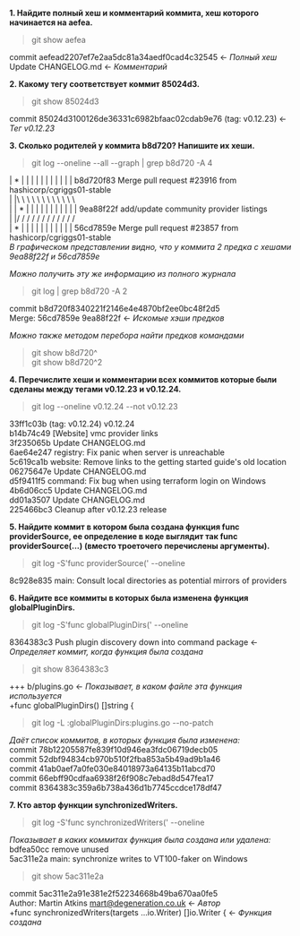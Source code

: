 **1. Найдите полный хеш и комментарий коммита, хеш которого начинается на aefea.**
> git show aefea  

commit aefead2207ef7e2aa5dc81a34aedf0cad4c32545 <- *Полный хеш*  
Update CHANGELOG.md <- *Комментарий*

**2. Какому тегу соответствует коммит 85024d3.**
> git show 85024d3  
 
commit 85024d3100126de36331c6982bfaac02cdab9e76 (tag: v0.12.23) <- *Тег v0.12.23*

**3. Сколько родителей у коммита b8d720? Напишите их хеши.**
> git log --oneline --all --graph | grep b8d720 -A 4  

| * | | | | | | | | | | |   b8d720f83 Merge pull request #23916 from hashicorp/cgriggs01-stable  
| |\ \ \ \ \ \ \ \ \ \ \ \  
| | * | | | | | | | | | | | 9ea88f22f add/update community provider listings  
| |/ / / / / / / / / / / /  
| * | | | | | | | | | | |   56cd7859e Merge pull request #23857 from hashicorp/cgriggs01-stable  
*В графическом представлении видно, что у коммита 2 предка c хешами 9ea88f22f и 56cd7859e*  

*Можно получить эту же информацию из полного журнала*
> git log | grep b8d720 -A 2  

commit b8d720f8340221f2146e4e4870bf2ee0bc48f2d5  
Merge: 56cd7859e 9ea88f22f <- *Искомые хэши предков*

*Можно также методом перебора найти предков командами*
> git show b8d720^  
> git show b8d720^2

**4. Перечислите хеши и комментарии всех коммитов которые были сделаны между тегами v0.12.23 и v0.12.24.**
> git log --oneline v0.12.24 --not v0.12.23  
 
33ff1c03b (tag: v0.12.24) v0.12.24  
b14b74c49 [Website] vmc provider links  
3f235065b Update CHANGELOG.md  
6ae64e247 registry: Fix panic when server is unreachable  
5c619ca1b website: Remove links to the getting started guide's old location  
06275647e Update CHANGELOG.md  
d5f9411f5 command: Fix bug when using terraform login on Windows  
4b6d06cc5 Update CHANGELOG.md  
dd01a3507 Update CHANGELOG.md  
225466bc3 Cleanup after v0.12.23 release

**5. Найдите коммит в котором была создана функция func providerSource, ее определение в коде выглядит так func providerSource(...) (вместо троеточего перечислены аргументы).**
> git log -S'func providerSource(' --oneline  
 
8c928e835 main: Consult local directories as potential mirrors of providers

**6. Найдите все коммиты в которых была изменена функция globalPluginDirs.**
> git log -S'func globalPluginDirs(' --oneline  

8364383c3 Push plugin discovery down into command package <- *Определяет коммит, когда функция была создана*
> git show 8364383c3  
 
+++ b/plugins.go <- *Показывает, в каком файле эта функция используется*  
+func globalPluginDirs() []string {
> git log -L :globalPluginDirs:plugins.go --no-patch  
 
*Даёт список коммитов, в которых функция была изменена:*  
commit 78b12205587fe839f10d946ea3fdc06719decb05  
commit 52dbf94834cb970b510f2fba853a5b49ad9b1a46  
commit 41ab0aef7a0fe030e84018973a64135b11abcd70  
commit 66ebff90cdfaa6938f26f908c7ebad8d547fea17  
commit 8364383c359a6b738a436d1b7745ccdce178df47  

**7. Кто автор функции synchronizedWriters.**
> git log -S'func synchronizedWriters(' --oneline  
 
*Показывает в каких коммитах функция была создана или удалена:*  
bdfea50cc remove unused  
5ac311e2a main: synchronize writes to VT100-faker on Windows  
> git show 5ac311e2a  

commit 5ac311e2a91e381e2f52234668b49ba670aa0fe5  
Author: Martin Atkins <mart@degeneration.co.uk> <- *Автор*  
+func synchronizedWriters(targets ...io.Writer) []io.Writer { <- *Функция создана*

